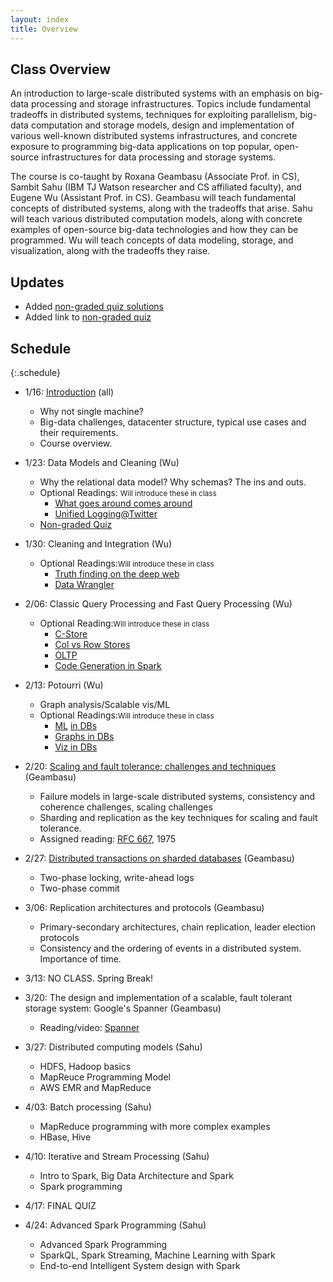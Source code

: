 ```yaml
---
layout: index
title: Overview
---
```


## Class Overview

An introduction to large-scale distributed systems with an emphasis on big-data processing and storage infrastructures. Topics include fundamental tradeoffs in distributed systems, techniques for exploiting parallelism, big-data computation and storage models, design and implementation of various well-known distributed systems infrastructures, and concrete exposure to programming big-data applications on top popular, open-source infrastructures for data processing and storage systems.  

The course is co-taught by Roxana Geambasu (Associate Prof. in CS), Sambit Sahu (IBM TJ Watson researcher and CS affiliated faculty), and Eugene Wu (Assistant Prof. in CS). Geambasu will teach fundamental concepts of distributed systems, along with the tradeoffs that arise. Sahu will teach various distributed computation models, along with concrete examples of open-source big-data technologies and how they can be programmed. Wu will teach concepts of data modeling, storage, and visualization, along with the tradeoffs they raise.


## Updates

* Added [non-graded quiz solutions](./quiz_sol)
* Added link to [non-graded quiz](./quiz)

## Schedule

{:.schedule}
* 1/16: [Introduction](./lectures/lec1.pdf)    (all)
  * Why not single machine? 
  * Big-data challenges, datacenter structure, typical use cases and their requirements. 
  * Course overview. 
* 1/23:  Data Models and Cleaning  (Wu)
  * Why the relational data model? Why schemas? The ins and outs.
  * Optional Readings: <small>Will introduce these in class</small> 
    * [What goes around comes around](https://github.com/w4111/syllabus/blob/master/reading/goesaroundcomesaround.pdf)     
    * [Unified Logging@Twitter](https://cs.uwaterloo.ca/~jimmylin/publications/Lee_etal_VLDB2012.pdf) 
  * [Non-graded Quiz](./quiz#lec2)
* 1/30:  Cleaning and Integration (Wu)
  * Optional Readings:<small>Will introduce these in class</small> 
    * [Truth finding on the deep web](http://www.vldb.org/pvldb/vol6/p97-li.pdf)     
    * [Data Wrangler](http://vis.stanford.edu/papers/wrangler) 
* 2/06: Classic Query Processing and Fast Query Processing (Wu)
  * Optional Reading:<small>Will introduce these in class</small> 
    * [C-Store](http://db.csail.mit.edu/projects/cstore/vldb.pdf)        
    * [Col vs Row Stores](http://db.csail.mit.edu/projects/cstore/abadi-sigmod08.pdf)
    * [OLTP](http://nms.csail.mit.edu/~stavros/pubs/OLTP_sigmod08.pdf) 
    * [Code Generation in Spark](https://databricks.com/blog/2016/05/23/apache-spark-as-a-compiler-joining-a-billion-rows-per-second-on-a-laptop.html)
* 2/13: Potourri (Wu)
  * Graph analysis/Scalable vis/ML 
  * Optional Readings:<small>Will introduce these in class</small> 
    * [ML](http://www.cs.stanford.edu/people/chrismre/papers/bismarck.pdf) [in DBs](http://db.cs.berkeley.edu/papers/vldb09-madskills.pdf)   
    * [Graphs in DBs](http://pages.cs.wisc.edu/~jignesh/publ/Grail.pdf)      
    * [Viz in DBs](http://sirrice.github.io/files/papers/ermac-vldb14.pdf) 

* 2/20: [Scaling and fault tolerance: challenges and techniques](./lectures/ds-primer.pdf) (Geambasu)
  * Failure models in large-scale distributed systems, consistency and coherence challenges, scaling challenges
  * Sharding and replication as the key techniques for scaling and fault tolerance.
  * Assigned reading: [RFC 667](https://columbia.github.io/ds2-class/papers/johnson-rfc677.pdf), 1975
* 2/27: [Distributed transactions on sharded databases](./lectures/transactions-primer.pdf) (Geambasu)
  * Two-phase locking, write-ahead logs
  * Two-phase commit
* 3/06: Replication architectures and protocols (Geambasu)
  * Primary-secondary architectures, chain replication, leader election protocols
  * Consistency and the ordering of events in a distributed system. Importance of time.
* 3/13: NO CLASS.  Spring Break!
* 3/20: The design and implementation of a scalable, fault tolerant storage system: Google's Spanner (Geambasu)
  * Reading/video: [Spanner](https://research.google.com/archive/spanner.html)

* 3/27: Distributed computing models (Sahu)
  * HDFS, Hadoop basics
  * MapReuce Programming Model
  * AWS EMR and MapReduce
* 4/03: Batch processing (Sahu)
  * MapReduce programming with more complex examples
  * HBase, Hive 
* 4/10: Iterative and Stream Processing  (Sahu)
  * Intro to Spark, Big Data Architecture and Spark
  * Spark programming
* 4/17: FINAL QUIZ
* 4/24: Advanced Spark Programming (Sahu)
  * Advanced Spark Programming
  * SparkQL, Spark Streaming, Machine Learning with Spark
  * End-to-end Intelligent System design with Spark
